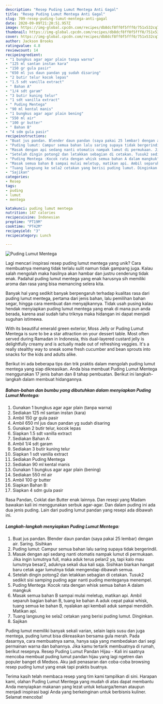 ```yaml
---
description: "Resep Puding Lumut Mentega Anti Gagal"
title: "Resep Puding Lumut Mentega Anti Gagal"
slug: 709-resep-puding-lumut-mentega-anti-gagal
date: 2020-09-09T21:20:51.957Z
image: https://img-global.cpcdn.com/recipes/db8dcf8ff0f5fff0/751x532cq70/puding-lumut-mentega-foto-resep-utama.jpg
thumbnail: https://img-global.cpcdn.com/recipes/db8dcf8ff0f5fff0/751x532cq70/puding-lumut-mentega-foto-resep-utama.jpg
cover: https://img-global.cpcdn.com/recipes/db8dcf8ff0f5fff0/751x532cq70/puding-lumut-mentega-foto-resep-utama.jpg
author: Jackson Brooks
ratingvalue: 4.8
reviewcount: 14
recipeingredient:
- "1 bungkus agar agar plain tanpa warna"
- "125 ml santan instan kara"
- "150 gr gula pasir"
- "650 ml jus daun pandan yg sudah disaring"
- "2 butir telur kocok lepas"
- "1.5 sdt vanilla extract"
- " Bahan A"
- "1/4 sdt garam"
- "3 butir kuning telur"
- "1 sdt vanilla extract"
- " Puding Mentega"
- "90 ml kental manis"
- "1 bungkus agar agar plain bening"
- "550 ml air"
- "100 gr butter"
- " Bahan B"
- "4 sdm gula pasir"
recipeinstructions:
- "Buat jus pandan. Blender daun pandan (saya pakai 25 lembar) dengan air. Saring. Sisihkan"
- "Puding lumut: Campur semua bahan lalu saring supaya tidak bergerindil."
- "Masak dengan api sedang nanti otomatis nampak lumut di permukaan. Jika ingin lumutnya full, maka aduk terus pelan2 ya, tapi kalo mau lumutnya besar2, aduknya sekali dua kali saja. Sisihkan biarkan hangat baru cetak agar lumutnya tidak mengendap dibawah semua."
- "Setelah dingin potong2 dan letakkan sebagian di cetakan. Tusuk2 sedikit sisi samping puding agar nanti puding menteganya menempel."
- "Puding Mentega :Kocok rata dengan whisk semua bahan A dalam mangkuk"
- "Masak semua bahan B sampai mulai meletup, matikan api. Ambil separuh bagian bahan B, tuang ke bahan A aduk cepat pakai whisk, tuang semua ke bahan B, nyalakan api kembali aduk sampai mendidih. Matikan api."
- "Tuang langsung ke sela2 cetakan yang berisi puding lumut. Dinginkan."
- "Sajikan"
categories:
- Resep
tags:
- puding
- lumut
- mentega

katakunci: puding lumut mentega 
nutrition: 147 calories
recipecuisine: Indonesian
preptime: "PT19M"
cooktime: "PT42M"
recipeyield: "3"
recipecategory: Lunch

---
```



![Puding Lumut Mentega](https://img-global.cpcdn.com/recipes/db8dcf8ff0f5fff0/751x532cq70/puding-lumut-mentega-foto-resep-utama.jpg)

Lagi mencari inspirasi resep puding lumut mentega yang unik? Cara membuatnya memang tidak terlalu sulit namun tidak gampang juga. Kalau salah mengolah maka hasilnya akan hambar dan justru cenderung tidak enak. Padahal puding lumut mentega yang enak harusnya sih memiliki aroma dan rasa yang bisa memancing selera kita.

Banyak hal yang sedikit banyak berpengaruh terhadap kualitas rasa dari puding lumut mentega, pertama dari jenis bahan, lalu pemilihan bahan segar, hingga cara membuat dan menyajikannya. Tidak usah pusing kalau hendak menyiapkan puding lumut mentega yang enak di mana pun anda berada, karena asal sudah tahu triknya maka hidangan ini dapat menjadi suguhan istimewa.

With its beautiful emerald green exterior, Moss Jelly or Puding Lumut Mentega is sure to be a star attraction on your dessert table. Most often served during Ramadan in Indonesia, this dual-layered custard jelly is delightfully creamy and is actually made out of refreshing veggies. It&#39;s a really stealthy way to sneak some fresh cucumber and bean sprouts into snacks for the kids and adults alike.


Berikut ini ada beberapa tips dan trik praktis dalam mengolah puding lumut mentega yang siap dikreasikan. Anda bisa membuat Puding Lumut Mentega menggunakan 17 jenis bahan dan 8 tahap pembuatan. Berikut ini langkah-langkah dalam membuat hidangannya.

<!--inarticleads1-->

##### Bahan-bahan dan bumbu yang dibutuhkan dalam menyiapkan Puding Lumut Mentega:

1. Gunakan 1 bungkus agar agar plain (tanpa warna)
1. Sediakan 125 ml santan instan (kara)
1. Ambil 150 gr gula pasir
1. Ambil 650 ml jus daun pandan yg sudah disaring
1. Gunakan 2 butir telur, kocok lepas
1. Siapkan 1.5 sdt vanilla extract
1. Sediakan  Bahan A:
1. Ambil 1/4 sdt garam
1. Sediakan 3 butir kuning telur
1. Siapkan 1 sdt vanilla extract
1. Sediakan  Puding Mentega
1. Sediakan 90 ml kental manis
1. Gunakan 1 bungkus agar agar plain (bening)
1. Sediakan 550 ml air
1. Ambil 100 gr butter
1. Siapkan  Bahan B:
1. Siapkan 4 sdm gula pasir


Rasa Pandan, Coklat dan Butter enak lainnya. Dan resepi yang Madam bawakan kali ini menggunakan serbuk agar-agar. Dan dalam puding ini ada dua jenis puding. Lain dari puding lumut pandan yang resepi ada dibawah ini. 

<!--inarticleads2-->

##### Langkah-langkah menyiapkan Puding Lumut Mentega:

1. Buat jus pandan. Blender daun pandan (saya pakai 25 lembar) dengan air. Saring. Sisihkan
1. Puding lumut: Campur semua bahan lalu saring supaya tidak bergerindil.
1. Masak dengan api sedang nanti otomatis nampak lumut di permukaan. Jika ingin lumutnya full, maka aduk terus pelan2 ya, tapi kalo mau lumutnya besar2, aduknya sekali dua kali saja. Sisihkan biarkan hangat baru cetak agar lumutnya tidak mengendap dibawah semua.
1. Setelah dingin potong2 dan letakkan sebagian di cetakan. Tusuk2 sedikit sisi samping puding agar nanti puding menteganya menempel.
1. Puding Mentega :Kocok rata dengan whisk semua bahan A dalam mangkuk
1. Masak semua bahan B sampai mulai meletup, matikan api. Ambil separuh bagian bahan B, tuang ke bahan A aduk cepat pakai whisk, tuang semua ke bahan B, nyalakan api kembali aduk sampai mendidih. Matikan api.
1. Tuang langsung ke sela2 cetakan yang berisi puding lumut. Dinginkan.
1. Sajikan


Puding lumut memiliki banyak sekali varian, selain lapis susu dan juga mentega, puding lumut bisa dikreasikan bersama gula merah. Pada dasarnya, cara membuatnya sama, hanya saja yang membedakan dari segi permainan warna dan bahannya. Jika kamu tertarik membuatnya di rumah, berikut resepnya. Resep Puding Lumut Pandan Hijau - Kali ini saatnya mencoba membuat puding lumut pandan hijau yang lagi ngetren dan populer banget di Medsos. Aku jadi penasaran dan coba-coba browsing resep puding lumut yang enak tapi praktis buatnya. 

Terima kasih telah membaca resep yang tim kami tampilkan di sini. Harapan kami, olahan Puding Lumut Mentega yang mudah di atas dapat membantu Anda menyiapkan makanan yang lezat untuk keluarga/teman ataupun menjadi inspirasi bagi Anda yang berkeinginan untuk berbisnis kuliner. Selamat mencoba!
